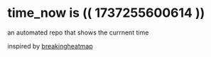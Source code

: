 # time_now is (( 1737255600614 ))

an automated repo that shows the currnent time

inspired by [breakingheatmap](https://github.com/breakingheatmap/breakingheatmap)